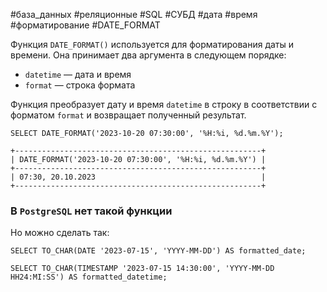 #база_данных #реляционные #SQL #СУБД #дата #время #форматирование #DATE_FORMAT 

Функция `DATE_FORMAT()` используется для форматирования даты и времени. Она принимает два аргумента в следующем порядке:
- `datetime` — дата и время
- `format` — строка формата

Функция преобразует дату и время `datetime` в строку в соответствии с форматом `format` и возвращает полученный результат.
```MySQL
SELECT DATE_FORMAT('2023-10-20 07:30:00', '%H:%i, %d.%m.%Y');
```
```
+-------------------------------------------------------+
| DATE_FORMAT('2023-10-20 07:30:00', '%H:%i, %d.%m.%Y') |
+-------------------------------------------------------+
| 07:30, 20.10.2023                                     |
+-------------------------------------------------------+
```

### В `PostgreSQL` нет такой функции
Но можно сделать так:
```PostgreSQL
SELECT TO_CHAR(DATE '2023-07-15', 'YYYY-MM-DD') AS formatted_date;
```

```PostgreSQL
SELECT TO_CHAR(TIMESTAMP '2023-07-15 14:30:00', 'YYYY-MM-DD HH24:MI:SS') AS formatted_datetime;
```